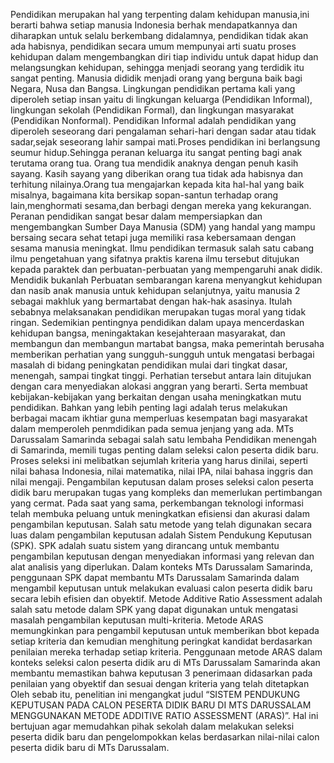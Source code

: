 Pendidikan merupakan hal yang terpenting dalam kehidupan manusia,ini berarti 
bahwa setiap manusia Indonesia berhak mendapatkannya dan diharapkan untuk selalu 
berkembang didalamnya, pendidikan tidak akan ada habisnya, pendidikan secara 
umum mempunyai arti suatu proses kehidupan dalam mengembangkan diri tiap 
individu untuk dapat hidup dan melangsungkan kehidupan, sehingga menjadi 
seorang yang terdidik itu sangat penting. Manusia dididik menjadi orang yang 
berguna baik bagi Negara, Nusa dan Bangsa. Lingkungan pendidikan pertama 
kali yang diperoleh setiap insan yaitu di lingkungan keluarga (Pendidikan Informal), 
lingkungan sekolah (Pendidikan Formal), dan lingkungan masyarakat (Pendidikan 
Nonformal). Pendidikan Informal adalah pendidikan yang diperoleh seseorang dari 
pengalaman sehari-hari dengan sadar atau tidak sadar,sejak seseorang lahir sampai 
mati.Proses pendidikan ini berlangsung seumur hidup.Sehingga peranan keluarga itu 
sangat penting bagi anak terutama orang tua. Orang tua mendidik anaknya dengan penuh 
kasih sayang. Kasih sayang yang diberikan orang tua tidak ada habisnya dan terhitung 
nilainya.Orang tua mengajarkan kepada kita hal-hal yang baik misalnya, bagaimana 
kita bersikap sopan-santun terhadap orang lain,menghormati sesama,dan berbagi 
dengan mereka yang kekurangan.
Peranan pendidikan sangat besar dalam mempersiapkan dan mengembangkan 
Sumber Daya Manusia (SDM) yang handal yang mampu bersaing secara sehat tetapi 
juga memiliki rasa kebersamaan dengan sesama manusia meningkat. Ilmu pendidikan 
termasuk salah satu cabang ilmu pengetahuan yang sifatnya praktis karena ilmu 
tersebut ditujukan kepada paraktek dan perbuatan-perbuatan yang mempengaruhi 
anak didik. Mendidik bukanlah Perbuatan sembarangan karena menyangkut 
kehidupan dan nasib anak manusia untuk kehidupan selanjutnya, yaitu manusia 
2
sebagai makhluk yang bermartabat dengan hak-hak asasinya. Itulah sebabnya 
melaksanakan pendidikan merupakan tugas moral yang tidak ringan.
Sedemikian pentingnya pendidikan dalam upaya mencerdaskan kehidupan bangsa, 
meningaktakan kesejahteraan masyarakat, dan membangun dan membangun martabat 
bangsa, maka pemerintah berusaha memberikan perhatian yang sungguh-sungguh untuk 
mengatasi berbagai masalah di bidang peningkatan pendidikan mulai dari tingkat dasar, 
menengah, sampai tingkat tinggi. Perhatian tersebut antara lain ditujukan dengan cara 
menyediakan alokasi anggran yang berarti. Serta membuat kebijakan-kebijakan yang 
berkaitan dengan usaha meningkatkan mutu pendidikan. Bahkan yang lebih penting lagi 
adalah terus melakukan berbagai macam ikhtiar guna memperluas kesempatan bagi 
masyarakat dalam memperoleh penmdidikan pada semua jenjang yang ada.
MTs Darussalam Samarinda sebagai salah satu lembaha Pendidikan menengah di 
Samarinda, memili tugas penting dalam seleksi calon peserta didik baru. Proses seleksi 
ini melibatkan sejumlah kriteria yang harus dinilai, seperti nilai bahasa Indonesia, nilai 
matematika, nilai IPA, nilai bahasa inggris dan nilai mengaji. Pengambilan keputusan 
dalam proses seleksi calon peserta didik baru merupakan tugas yang kompleks dan 
memerlukan pertimbangan yang cermat.
Pada saat yang sama, perkembangan teknologi informasi telah membuka peluang 
untuk meningkatkan efisiensi dan akurasi dalam pengambilan keputusan. Salah satu 
metode yang telah digunakan secara luas dalam pengambilan keputusan adalah Sistem 
Pendukung Keputusan (SPK). SPK adalah suatu sistem yang dirancang untuk membantu 
pengambilan keputusan dengan menyediakan informasi yang relevan dan alat analisis 
yang diperlukan. Dalam konteks MTs Darussalam Samarinda, penggunaan SPK dapat 
membantu MTs Darussalam Samarinda dalam mengambil keputusan untuk melakukan 
evaluasi calon peserta didik baru secara lebih efisien dan obyektif.
Metode Additive Ratio Assessment adalah salah satu metode dalam SPK yang 
dapat digunakan untuk mengatasi masalah pengambilan keputusan multi-kriteria. Metode 
ARAS memungkinkan para pengambil keputusan untuk memberikan bbot kepada setiap 
kriteria dan kemudian menghitung peringkat kandidat berdasarkan penilaian mereka 
terhadap setiap kriteria. Penggunaan metode ARAS dalam konteks seleksi calon peserta 
didik aru di MTs Darussalam Samarinda akan membantu memastikan bahwa keputusan 
3
penerimaan didasarkan pada penilaian yang obyektif dan sesuai dengan kriteria yang 
telah ditetapkan
Oleh sebab itu, penelitian ini mengangkat judul “SISTEM PENDUKUNG 
KEPUTUSAN PADA CALON PESERTA DIDIK BARU DI MTS DARUSSALAM
MENGGUNAKAN METODE ADDITIVE RATIO ASSESSMENT (ARAS)”. Hal ini 
bertujuan agar memudahkan pihak sekolah dalam melakukan seleksi peserta didik baru 
dan pengelompokkan kelas berdasarkan nilai-nilai calon peserta didik baru di MTs 
Darussalam.
